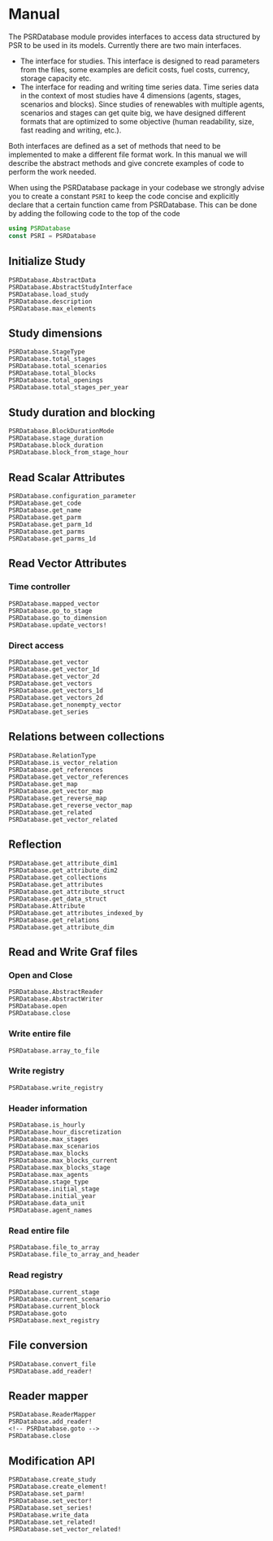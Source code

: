 # Manual

The PSRDatabase module provides interfaces to access data structured by PSR to be used in its models. Currently there are two main interfaces. 
 * The interface for studies. This interface is designed to read parameters from the files, some examples are deficit costs, fuel costs, currency, storage capacity etc.
 * The interface for reading and writing time series data. Time series data in the context of most studies have 4 dimensions (agents, stages, scenarios and blocks). Since studies of renewables with multiple agents, scenarios and stages can get quite big, we have designed different formats that are optimized to some objective (human readability, size, fast reading and writing, etc.).

Both interfaces are defined as a set of methods that need to be implemented to make a different file format work. In this manual we will describe the abstract methods and give concrete examples of code to perform the work needed.

When using the PSRDatabase package in your codebase we strongly advise you to create a constant `PSRI` to keep the code concise and explicitly declare that a certain function came from PSRDatabase. This can be done by adding the following code to the top of the code
```julia
using PSRDatabase
const PSRI = PSRDatabase
```

## Initialize Study
```@docs
PSRDatabase.AbstractData
PSRDatabase.AbstractStudyInterface
PSRDatabase.load_study
PSRDatabase.description
PSRDatabase.max_elements
```

## Study dimensions
```@docs
PSRDatabase.StageType
PSRDatabase.total_stages
PSRDatabase.total_scenarios
PSRDatabase.total_blocks
PSRDatabase.total_openings
PSRDatabase.total_stages_per_year
```

## Study duration and blocking
```
PSRDatabase.BlockDurationMode
PSRDatabase.stage_duration
PSRDatabase.block_duration
PSRDatabase.block_from_stage_hour
```

## Read Scalar Attributes
```@docs
PSRDatabase.configuration_parameter
PSRDatabase.get_code
PSRDatabase.get_name
PSRDatabase.get_parm
PSRDatabase.get_parm_1d
PSRDatabase.get_parms
PSRDatabase.get_parms_1d
```

## Read Vector Attributes
### Time controller
```@docs
PSRDatabase.mapped_vector
PSRDatabase.go_to_stage
PSRDatabase.go_to_dimension
PSRDatabase.update_vectors!
```

### Direct access
```@docs
PSRDatabase.get_vector
PSRDatabase.get_vector_1d
PSRDatabase.get_vector_2d
PSRDatabase.get_vectors
PSRDatabase.get_vectors_1d
PSRDatabase.get_vectors_2d
PSRDatabase.get_nonempty_vector
PSRDatabase.get_series
```

## Relations between collections
```@docs
PSRDatabase.RelationType
PSRDatabase.is_vector_relation
PSRDatabase.get_references
PSRDatabase.get_vector_references
PSRDatabase.get_map
PSRDatabase.get_vector_map
PSRDatabase.get_reverse_map
PSRDatabase.get_reverse_vector_map
PSRDatabase.get_related
PSRDatabase.get_vector_related
```

## Reflection
```@docs
PSRDatabase.get_attribute_dim1
PSRDatabase.get_attribute_dim2
PSRDatabase.get_collections
PSRDatabase.get_attributes
PSRDatabase.get_attribute_struct
PSRDatabase.get_data_struct
PSRDatabase.Attribute
PSRDatabase.get_attributes_indexed_by
PSRDatabase.get_relations
PSRDatabase.get_attribute_dim
```

## Read and Write Graf files
### Open and Close
```@docs
PSRDatabase.AbstractReader
PSRDatabase.AbstractWriter
PSRDatabase.open
PSRDatabase.close
```

### Write entire file
```@docs
PSRDatabase.array_to_file
```

### Write registry
```@docs
PSRDatabase.write_registry
```

### Header information
```@docs
PSRDatabase.is_hourly
PSRDatabase.hour_discretization
PSRDatabase.max_stages
PSRDatabase.max_scenarios
PSRDatabase.max_blocks
PSRDatabase.max_blocks_current
PSRDatabase.max_blocks_stage
PSRDatabase.max_agents
PSRDatabase.stage_type
PSRDatabase.initial_stage
PSRDatabase.initial_year
PSRDatabase.data_unit
PSRDatabase.agent_names
```

### Read entire file
```@docs
PSRDatabase.file_to_array
PSRDatabase.file_to_array_and_header
```

### Read registry
```@docs
PSRDatabase.current_stage
PSRDatabase.current_scenario
PSRDatabase.current_block
PSRDatabase.goto
PSRDatabase.next_registry
```

## File conversion
```@docs
PSRDatabase.convert_file
PSRDatabase.add_reader!
```

## Reader mapper
```@docs
PSRDatabase.ReaderMapper
PSRDatabase.add_reader!
<!-- PSRDatabase.goto -->
PSRDatabase.close
```

## Modification API
```@docs
PSRDatabase.create_study
PSRDatabase.create_element!
PSRDatabase.set_parm!
PSRDatabase.set_vector!
PSRDatabase.set_series!
PSRDatabase.write_data
PSRDatabase.set_related!
PSRDatabase.set_vector_related!
```